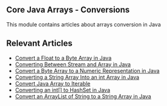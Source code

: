 ## Core Java Arrays - Conversions

This module contains articles about arrays conversion in Java

## Relevant Articles
- [Convert a Float to a Byte Array in Java](https://www.baeldung.com/java-convert-float-to-byte-array)
- [Converting Between Stream and Array in Java](https://www.baeldung.com/java-stream-to-array)
- [Convert a Byte Array to a Numeric Representation in Java](https://www.baeldung.com/java-byte-array-to-number)
- [Converting a String Array Into an int Array in Java](https://www.baeldung.com/java-convert-string-array-to-int-array)
- [Convert Java Array to Iterable](https://www.baeldung.com/java-array-convert-to-iterable)
- [Converting an int[] to HashSet in Java](https://www.baeldung.com/java-converting-int-array-to-hashset)
- [Convert an ArrayList of String to a String Array in Java](https://www.baeldung.com/java-convert-string-arraylist-array)
